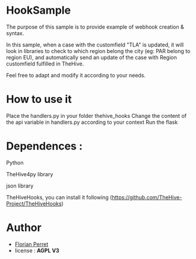 # HookSample

The purpose of this sample is to provide example of webhook creation & syntax.

In this sample, when a case with the customfield "TLA" is updated, it will look in libraries to check to which region belong the city (eg: PAR belong to region EU), and automatically send an update of the case with Region customfield fulfilled in TheHive.

Feel free to adapt and modify it according to your needs.

# How to use it

Place the handlers.py in your folder thehive_hooks
Change the content of the api variable in handlers.py according to your context
Run the flask

# Dependences :

Python

TheHive4py library

json library

TheHiveHooks, you can install it following (https://github.com/TheHive-Project/TheHiveHooks)

# Author
* [Florian Perret](https://twitter.com/cyber_pescadito)
* license : **AGPL V3**

